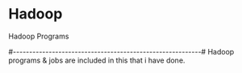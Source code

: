 # Hadoop
Hadoop Programs

#----------------------------------------------------------#
Hadoop programs & jobs are included in this that i have done.

